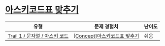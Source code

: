 # [아스키코드표 맞추기](https://www.codetree.ai/trails/complete/curated-cards/intro-chart-of-ASCII)

|유형|문제 경험치|난이도|
|---|---|---|
|[Trail 1 / 문자열 / 아스키 코드](https://www.codetree.ai/trail-info/novice-low/)|[[Concept]아스키코드표 맞추기](https://www.codetree.ai/trails/complete/curated-cards/intro-chart-of-ASCII/)|쉬움|

